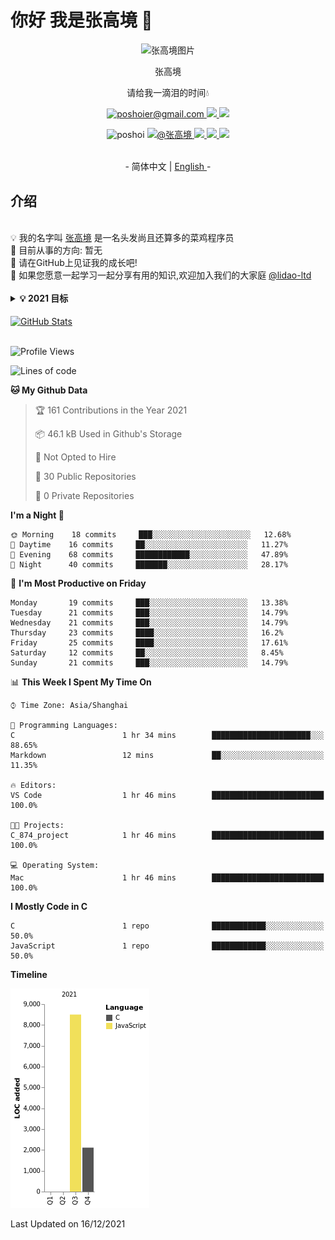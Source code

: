 # 你好 我是张高境 👋

<p align="center">
   <img width="250px"src="https://c-ssl.duitang.com/uploads/item/201702/18/20170218214611_xamfN.thumb.1000_0.jpeg" align="center" alt="张高境图片"/>
   <p align="center">张高境</p>
   <p align="center">请给我一滴泪的时间💧</p>
   <p align="center"> 
      <a href="mailto:poshoier@gmail.com">
        <img alt="poshoier@gmail.com" src="https://img.shields.io/badge/poshoier@gmail.com-c14438?style=flat&logo=Gmail&logoColor=white&link=mailto:poshoier@gmail.com" />     
       </a>
      <a href="https://twitter.com/zhanggaojing">
          <img src=https://img.shields.io/twitter/follow/zhanggaojing?style=social> 
      </a>
       <a href="https://www.facebook.com/Poshoier/">
          <img src=https://img.shields.io/twitter/url?label=facebook&logo=facebook&style=social&url=https%3A%2F%2Fwww.facebook.com%2FPoshoier%2F> 
      </a>
   
   <p align="center"> <img src=https://komarev.com/ghpvc/?username=poshoi alt=poshoi /> 
      <a href="https://github.com/lidao-ltd">
        <img alt="@张高境" src="https://img.shields.io/badge/-组织:lidao-grey?style=flat&logo=github&logoColor=white&link=https://github.com/lidao-ltd/" />     
       </a>
       <a href="https://github.com/poshoi">
          <img src=https://img.shields.io/github/followers/poshoi?style=social> 
      </a>
      <a href="https://discord.gg/eFFSN2ubPN">
          <img src=https://img.shields.io/discord/718645377921712220?label=discord&logo=discord> 
      </a>
      <a href="https://t.me/jingspace">
          <img src=https://img.shields.io/badge/💬%20Telegram-Channel-blue.svg?style=flat-square> 
      </a>
     
   </p>

</p>
<p align="center"><br>-  简体中文  | <a href="README_en.md"> English </a> -


## 介绍

</br>
💡 我的名字叫 <a href="https://github.com/poshoi">张高境</a> 是一名头发尚且还算多的菜鸡程序员</br>
🐣 目前从事的方向: 暂无 </br>
🤭 请在GitHub上见证我的成长吧! </br>
🤩 如果您愿意一起学习一起分享有用的知识,欢迎加入我们的大家庭 <a href="https://github.com/lidao-ltd"> @lidao-ltd </a> </br>
</br>
<details>
  <summary><b> 💡 2021 目标</b></summary>
    1. 考上研究生 </br>
    2. 有个好身体</br>
    3. 坚持在GitHub上找一些好玩的项目,并落地</br>
    4. 把Homeassistant中NAS部分整好</br>
</details>
</br>

<a href="https://github.com/poshoi">
  <img align="center" alt="GitHub Stats" src="https://github-readme-stats.vercel.app/api?username=poshoi&theme=tokyonight&show_icons=true&include_all_commits=true" />
</a>
</br>
</br>

<!--START_SECTION:waka-->
![Profile Views](http://img.shields.io/badge/Profile%20Views-0-blue)

![Lines of code](https://img.shields.io/badge/From%20Hello%20World%20I%27ve%20Written-10612%20lines%20of%20code-blue)

**🐱 My Github Data** 

> 🏆 161 Contributions in the Year 2021
 > 
> 📦 46.1 kB Used in Github's Storage 
 > 
> 🚫 Not Opted to Hire
 > 
> 📜 30 Public Repositories 
 > 
> 🔑 0 Private Repositories  
 > 
**I'm a Night 🦉** 

```text
🌞 Morning    18 commits     ███░░░░░░░░░░░░░░░░░░░░░░   12.68% 
🌆 Daytime    16 commits     ██░░░░░░░░░░░░░░░░░░░░░░░   11.27% 
🌃 Evening    68 commits     ████████████░░░░░░░░░░░░░   47.89% 
🌙 Night      40 commits     ███████░░░░░░░░░░░░░░░░░░   28.17%

```
📅 **I'm Most Productive on Friday** 

```text
Monday       19 commits     ███░░░░░░░░░░░░░░░░░░░░░░   13.38% 
Tuesday      21 commits     ███░░░░░░░░░░░░░░░░░░░░░░   14.79% 
Wednesday    21 commits     ███░░░░░░░░░░░░░░░░░░░░░░   14.79% 
Thursday     23 commits     ████░░░░░░░░░░░░░░░░░░░░░   16.2% 
Friday       25 commits     ████░░░░░░░░░░░░░░░░░░░░░   17.61% 
Saturday     12 commits     ██░░░░░░░░░░░░░░░░░░░░░░░   8.45% 
Sunday       21 commits     ███░░░░░░░░░░░░░░░░░░░░░░   14.79%

```


📊 **This Week I Spent My Time On** 

```text
⌚︎ Time Zone: Asia/Shanghai

💬 Programming Languages: 
C                        1 hr 34 mins        ██████████████████████░░░   88.65% 
Markdown                 12 mins             ██░░░░░░░░░░░░░░░░░░░░░░░   11.35%

🔥 Editors: 
VS Code                  1 hr 46 mins        █████████████████████████   100.0%

🐱‍💻 Projects: 
C_874_project            1 hr 46 mins        █████████████████████████   100.0%

💻 Operating System: 
Mac                      1 hr 46 mins        █████████████████████████   100.0%

```

**I Mostly Code in C** 

```text
C                        1 repo              ████████████░░░░░░░░░░░░░   50.0% 
JavaScript               1 repo              ████████████░░░░░░░░░░░░░   50.0%

```


**Timeline**

![Chart not found](https://raw.githubusercontent.com/poshoi/poshoi/main/charts/bar_graph.png) 


 Last Updated on 16/12/2021
<!--END_SECTION:waka-->

<!--
<a href="https://github.com/poshoi">
  <img align="center" alt="Top Langs" src="https://github-readme-stats.vercel.app/api/top-langs/?username=poshoi&layout=compact" />
</a>
-->

<!--
**poshoi/poshoi** is a ✨ _special_ ✨ repository because its `README.md` (this file) appears on your GitHub profile.

Here are some ideas to get you started:

- 🔭 I’m currently working on ...
- 🌱 I’m currently learning ...
- 👯 I’m looking to collaborate on ...
- 🤔 I’m looking for help with ...
- 💬 Ask me about ...
- 📫 How to reach me: ...
- 😄 Pronouns: ...
- ⚡ Fun fact: ...
-->
